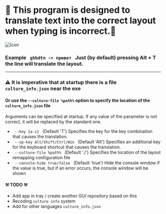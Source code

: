 <h1>📌 This program is designed to translate text into the correct layout when typing is incorrect.📌 </h1>

<img alt="Icon" src="https://github.com/jestsi/TranslateUncorrectLayout/blob/master/assets/header.png?raw=true" />
<h3> Example <code> ghbdtn -> привет </code> Just (by default) pressing Alt + T the line will translate the layout. </h3>

---

### ⚠️ It is imperative that at startup there is a file `culture_info.json` near the exe

#### Or use the `--culture-file %path%` option to specify the location of the `culture_info.json` file

Arguments can be specified at startup.
If any value of the parameter is not correct, it will be replaced by the standard one.

+ <code> --key {a-z} </code> (Default 'T') Specifies the key for the key combination that causes the translation.
+ <code> --sp-key Alt/Shift/Ctrl/Win </code> (Default 'Alt') Specifies an additional key for the keyboard shortcut that causes the translation.
+ <code> --culture-file %path% </code> (Default './') Specifies the location of the layout remapping configuration file
+ <code> --console-hide true/false </code> (Default 'true') Hide the console window if the value is true, but if an error occurs, the console window will be shown


#### ⚒️ TODO ⚒️
+ Add app in tray / create another GUI repository based on this
+ Recoding `culture info` system
+ Add for other languages `culture_info.json`